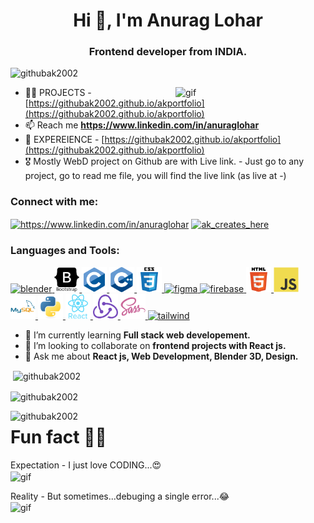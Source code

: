 # <h1 align="center">Hi 👋, I'm Anurag Lohar</h1>
<h3 align="center">Frontend developer from INDIA.</h3>

<p align="left"> <img src="https://komarev.com/ghpvc/?username=githubak2002&label=Profile%20views&color=0e75b6&style=flat" alt="githubak2002" /> </p>

<a href="https://githubak2002.github.io/akportfolio" > 
<img align="right" alt="gif" width="240" src="https://media3.giphy.com/media/qgQUggAC3Pfv687qPC/200.gif?cid=ecf05e47v1kraimdb4zy0ui34inhlaupqlf4yhhcpgokxoa2&ep=v1_gifs_search&rid=200.gif&ct=g">
<a/>


- 👨‍💻 PROJECTS - [https://githubak2002.github.io/akportfolio](https://githubak2002.github.io/akportfolio)
- 📫 Reach me **https://www.linkedin.com/in/anuraglohar**
- 📄 EXPEREIENCE - [https://githubak2002.github.io/akportfolio](https://githubak2002.github.io/akportfolio)
- 🎖️ Mostly WebD project on Github are with Live link.
      -  Just go to any project, go to read me file, you will find the live link (as live at -) 

<h3 align="left">Connect with me:</h3>
<p align="left">
<a href="https://linkedin.com/in/https://www.linkedin.com/in/anuraglohar" target="blank"><img align="center" src="https://raw.githubusercontent.com/rahuldkjain/github-profile-readme-generator/master/src/images/icons/Social/linked-in-alt.svg" alt="https://www.linkedin.com/in/anuraglohar" height="30" width="40" /></a>
<a href="https://instagram.com/ak_creates_here" target="blank"><img align="center" src="https://raw.githubusercontent.com/rahuldkjain/github-profile-readme-generator/master/src/images/icons/Social/instagram.svg" alt="ak_creates_here" height="30" width="40" /></a>
</p>



<h3 align="left">Languages and Tools:</h3>
<p align="left"> <a href="https://www.blender.org/" target="_blank" rel="noreferrer"> <img src="https://download.blender.org/branding/community/blender_community_badge_white.svg" alt="blender" width="40" height="40"/> </a> <a href="https://getbootstrap.com" target="_blank" rel="noreferrer"> <img src="https://raw.githubusercontent.com/devicons/devicon/master/icons/bootstrap/bootstrap-plain-wordmark.svg" alt="bootstrap" width="40" height="40"/> </a> <a href="https://www.cprogramming.com/" target="_blank" rel="noreferrer"> <img src="https://raw.githubusercontent.com/devicons/devicon/master/icons/c/c-original.svg" alt="c" width="40" height="40"/> </a> <a href="https://www.w3schools.com/cpp/" target="_blank" rel="noreferrer"> <img src="https://raw.githubusercontent.com/devicons/devicon/master/icons/cplusplus/cplusplus-original.svg" alt="cplusplus" width="40" height="40"/> </a> <a href="https://www.w3schools.com/css/" target="_blank" rel="noreferrer"> <img src="https://raw.githubusercontent.com/devicons/devicon/master/icons/css3/css3-original-wordmark.svg" alt="css3" width="40" height="40"/> </a> <a href="https://www.figma.com/" target="_blank" rel="noreferrer"> <img src="https://www.vectorlogo.zone/logos/figma/figma-icon.svg" alt="figma" width="40" height="40"/> </a> <a href="https://firebase.google.com/" target="_blank" rel="noreferrer"> <img src="https://www.vectorlogo.zone/logos/firebase/firebase-icon.svg" alt="firebase" width="40" height="40"/> </a> <a href="https://www.w3.org/html/" target="_blank" rel="noreferrer"> <img src="https://raw.githubusercontent.com/devicons/devicon/master/icons/html5/html5-original-wordmark.svg" alt="html5" width="40" height="40"/> </a> <a href="https://developer.mozilla.org/en-US/docs/Web/JavaScript" target="_blank" rel="noreferrer"> <img src="https://raw.githubusercontent.com/devicons/devicon/master/icons/javascript/javascript-original.svg" alt="javascript" width="40" height="40"/> </a> <a href="https://www.mysql.com/" target="_blank" rel="noreferrer"> <img src="https://raw.githubusercontent.com/devicons/devicon/master/icons/mysql/mysql-original-wordmark.svg" alt="mysql" width="40" height="40"/> </a> <a href="https://www.python.org" target="_blank" rel="noreferrer"> <img src="https://raw.githubusercontent.com/devicons/devicon/master/icons/python/python-original.svg" alt="python" width="40" height="40"/> </a> <a href="https://reactjs.org/" target="_blank" rel="noreferrer"> <img src="https://raw.githubusercontent.com/devicons/devicon/master/icons/react/react-original-wordmark.svg" alt="react" width="40" height="40"/> </a> <a href="https://redux.js.org" target="_blank" rel="noreferrer"> <img src="https://raw.githubusercontent.com/devicons/devicon/master/icons/redux/redux-original.svg" alt="redux" width="40" height="40"/> </a> <a href="https://sass-lang.com" target="_blank" rel="noreferrer"> <img src="https://raw.githubusercontent.com/devicons/devicon/master/icons/sass/sass-original.svg" alt="sass" width="40" height="40"/> </a> <a href="https://tailwindcss.com/" target="_blank" rel="noreferrer"> <img src="https://www.vectorlogo.zone/logos/tailwindcss/tailwindcss-icon.svg" alt="tailwind" width="40" height="40"/> </a> </p>

- 🌱 I’m currently learning **Full stack web developement.**
- 👯 I’m looking to collaborate on **frontend projects with React js.**
- 💬 Ask me about **React js, Web Development, Blender 3D, Design.**


<p>&nbsp;<img align="center" src="https://github-readme-stats.vercel.app/api?username=githubak2002&show_icons=true&locale=en" alt="githubak2002" /></p>

<p><img align="center" src="https://github-readme-streak-stats.herokuapp.com/?user=githubak2002&" alt="githubak2002" /></p>

<p><img align="left" src="https://github-readme-stats.vercel.app/api/top-langs?username=githubak2002&show_icons=true&locale=en&layout=compact" alt="githubak2002" /></p>



# Fun fact 🤣😂

Expectation - I just love CODING...😍 <br>
<img align="center" width="200" src="https://media2.giphy.com/media/Ws6T5PN7wHv3cY8xy8/200w.gif?cid=ecf05e479uieonuieykq83wfk660he4zye1sxd14sn3k1rfr&ep=v1_gifs_search&rid=200w.gif&ct=g" alt="gif" />

Reality - But sometimes...debuging a single error...😂 <br>
<img align="center" width="200" src="https://media0.giphy.com/media/zOvBKUUEERdNm/200w.gif?cid=ecf05e47v1kraimdb4zy0ui34inhlaupqlf4yhhcpgokxoa2&ep=v1_gifs_search&rid=200w.gif&ct=g" alt="gif" />


